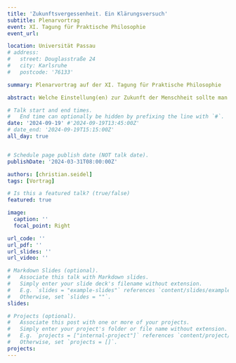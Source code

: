 ```yaml
---
title: 'Zukunftsvergessenheit. Ein Klärungsversuch'
subtitle: Plenarvortrag
event: XI. Tagung für Praktische Philosophie
event_url: 

location: Universität Passau
# address:
#   street: Douglasstraße 24
#   city: Karlsruhe
#   postcode: '76133'

summary: Plenarvortrag auf der XI. Tagung für Praktische Philosophie

abstract: Welche Einstellung(en) zur Zukunft der Menschheit sollte man haben? Dieser Frage möchte ich mich anhand des schillernden Begriffs <span style="font-variant:small-caps;">Zukunftsvergessenheit</span> nähern. Einerseits wird dieser Begriff im Sinne eines Vorwurfs bemüht, um Verfehlungen und Missstände in politischen Entscheidungen zu kritisieren, die sich auf die Zukunft auswirken. Andererseits scheint es aber manchmal auch rational oder gar ein Gebot der guten Lebensführung zu sein, die Zukunft zu vergessen, weil die Sorge um die Zukunft auch eine quälende Bürde sein kann. Ich werde <span style="font-variant:small-caps;">Zukunftsvergessenheit</span> zunächst begrifflich schärfen und als eine Verformung kollektiver Deliberation verstehen, die sich in Diskursen manifestiert.  Dann lässt sich in normativer Hinsicht ausloten, was schlecht an der so explizierten Zukunftsvergessenheit ist -- und warum es rational geboten sein kann, die Zukunft zu vergessen. Dies hilft uns, die Ambivalenz der Zukunftsvergessenheit besser zu verstehen. Es führt aber auch zu einer tieferen Spannung im Ideal des guten Lebens in moralischer Eintracht.

# Talk start and end times.
#   End time can optionally be hidden by prefixing the line with `#`.
date: '2024-09-19' #'2024-09-19T13:45:00Z'
# date_end: '2024-09-19T15:15:00Z'
all_day: true


# Schedule page publish date (NOT talk date).
publishDate: '2024-03-31T08:00:00Z'

authors: [christian.seidel]
tags: [Vortrag]

# Is this a featured talk? (true/false)
featured: true

image:
  caption: ''
  focal_point: Right

url_code: ''
url_pdf: ''
url_slides: ''
url_video: ''

# Markdown Slides (optional).
#   Associate this talk with Markdown slides.
#   Simply enter your slide deck's filename without extension.
#   E.g. `slides = "example-slides"` references `content/slides/example-slides.md`.
#   Otherwise, set `slides = ""`.
slides:

# Projects (optional).
#   Associate this post with one or more of your projects.
#   Simply enter your project's folder or file name without extension.
#   E.g. `projects = ["internal-project"]` references `content/project/deep-learning/index.md`.
#   Otherwise, set `projects = []`.
projects:
---
```

